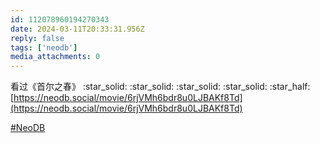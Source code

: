 ```yaml
---
id: 112078960194270343
date: 2024-03-11T20:33:31.956Z
reply: false
tags: ['neodb']
media_attachments: 0
---
```


看过《首尔之春》 :star_solid: :star_solid: :star_solid: :star_solid: :star_half:   
[https://neodb.social/movie/6rjVMh6bdr8u0LJBAKf8Td](https://neodb.social/movie/6rjVMh6bdr8u0LJBAKf8Td)

[#NeoDB](https://e5n.cc/tags/NeoDB)

